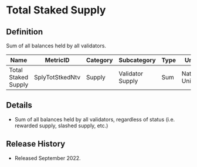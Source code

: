# Total Staked Supply

## Definition

Sum of all balances held by all validators.

| Name                | MetricID        | Category | Subcategory      | Type | Unit         | Interval |
| ------------------- | --------------- | -------- | ---------------- | ---- | ------------ | -------- |
| Total Staked Supply | SplyTotStkedNtv | Supply   | Validator Supply | Sum  | Native Units | 1 day    |

## Details

* Sum of all balances held by all validators, regardless of status (i.e. rewarded supply, slashed supply, etc.)

## Release History

* Released September 2022.
